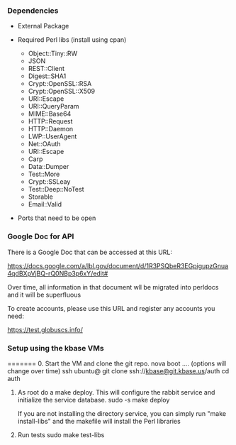 ### Dependencies

* External Package

* Required Perl libs (install using cpan)
    * Object::Tiny::RW
    * JSON
    * REST::Client
    * Digest::SHA1
    * Crypt::OpenSSL::RSA
    * Crypt::OpenSSL::X509
    * URI::Escape
    * URI::QueryParam
    * MIME::Base64
    * HTTP::Request
    * HTTP::Daemon
    * LWP::UserAgent
    * Net::OAuth
    * URI::Escape
    * Carp
    * Data::Dumper
    * Test::More
    * Crypt::SSLeay
    * Test::Deep::NoTest
    * Storable
    * Email::Valid

* Ports that need to be open

### Google Doc for API

   There is a Google Doc that can be accessed at this URL:

https://docs.google.com/a/lbl.gov/document/d/1R3PSQbeR3EGpigupzGnua4qdBXpVjBQ-rQ0NBp3p6xY/edit#

   Over time, all information in that document wll be migrated into perldocs and it will be superfluous

   To create accounts, please use this URL and register any accounts you need:

   https://test.globuscs.info/

### Setup using the kbase VMs
=======
0.  Start the VM and clone the git repo.
    nova boot .... (options will change over time)
    ssh ubuntu@<vm host>
    git clone ssh://kbase@git.kbase.us/auth
    cd auth

1. As root do a make deploy.  This will configure the rabbit service and initialize the service database.
   sudo -s
   make deploy 

   If you are not installing the directory service, you can simply run "make install-libs" and the
   makefile will install the Perl libraries

4. Run tests
   sudo make test-libs
